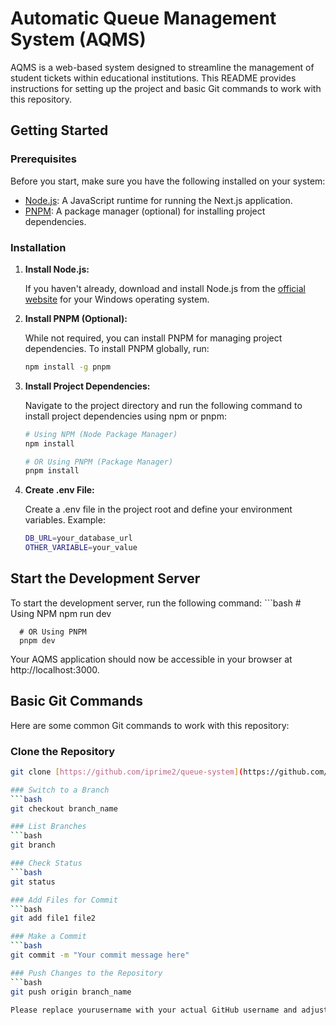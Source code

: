 # Automatic Queue Management System (AQMS)

AQMS is a web-based system designed to streamline the management of student tickets within educational institutions. This README provides instructions for setting up the project and basic Git commands to work with this repository.

## Getting Started

### Prerequisites

Before you start, make sure you have the following installed on your system:

- [Node.js](https://nodejs.org/en/download/): A JavaScript runtime for running the Next.js application.
- [PNPM](https://pnpm.io/): A package manager (optional) for installing project dependencies.

### Installation

1. **Install Node.js:**

   If you haven't already, download and install Node.js from the [official website](https://nodejs.org/en/download/) for your Windows operating system.

2. **Install PNPM (Optional):**

   While not required, you can install PNPM for managing project dependencies. To install PNPM globally, run:

   ```bash
   npm install -g pnpm

3. **Install Project Dependencies:**

   Navigate to the project directory and run the following command to install project dependencies using npm or pnpm:

   ```bash
   # Using NPM (Node Package Manager)
   npm install

   # OR Using PNPM (Package Manager)
   pnpm install

4. **Create .env File:**

   Create a .env file in the project root and define your environment variables. Example:

   ```bash
   DB_URL=your_database_url
   OTHER_VARIABLE=your_value

## Start the Development Server

   To start the development server, run the following command:
      ```bash
      # Using NPM
      npm run dev

      # OR Using PNPM
      pnpm dev

Your AQMS application should now be accessible in your browser at http://localhost:3000.

## Basic Git Commands
   Here are some common Git commands to work with this repository:

### Clone the Repository
   ```bash
   git clone [https://github.com/iprime2/queue-system](https://github.com/iprime2/queue-system)

### Switch to a Branch
   ```bash
   git checkout branch_name

### List Branches
   ```bash
   git branch

### Check Status
   ```bash
   git status

### Add Files for Commit
   ```bash
   git add file1 file2

### Make a Commit
   ```bash
   git commit -m "Your commit message here"

### Push Changes to the Repository
   ```bash
   git push origin branch_name

Please replace yourusername with your actual GitHub username and adjust the branch names as needed.
